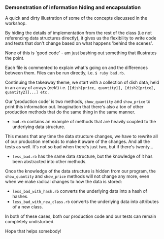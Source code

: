 ### Demonstration of information hiding and encapsulation

A quick and dirty illustration of some of the concepts discussed in the workshop. 

By hiding the details of implementation from the rest of the class (i.e not referencing data structures directly), it gives us the flexibility to write code and tests that don't change based on what happens 'behind the scenes'. 

None of this is 'good code' - am just bashing out something that illustrates the point. 

Each file is commented to explain what's going on and the differences between them. Files can be run directly, i.e.
`$ ruby bad.rb`.

Continuing the takeaway theme, we start with a collection of dish data, held in an array of arrays (eek!) i.e.
`[[dish[price, quantity]], [dish2[price2, quantity2]]...] etc.`

Our 'production code' is two methods, `show_quantity` and `show_price` to print this information out. Imagination that
there's also a ton of other production methods that do the same thing in the same manner. 

- `bad.rb` contains an example of methods that are heavily coupled to the underlying data structure.

This means that any time the data structure changes, we have to rewrite all of our production methods 
to make it aware of the changes. And all the tests as well. It's not so bad when there's just two, but if there's
twenty...

- `less_bad.rb` has the same data structure, but the knowledge of it has been abstracted into other methods.

Once the knowledge of the data structure is hidden from our program, the `show_quantity` and `show_price` methods
will not change any more, even when we make radical changes to how the data is stored:

- `less_bad_with_hash.rb` converts the underlying data into a hash of hashes.
- `less_bad_with_new_class.rb` converts the underlying data into attributes of a new class.

In both of these cases,  both our production code and our tests can remain completely undisturbed.

Hope that helps somebody!
